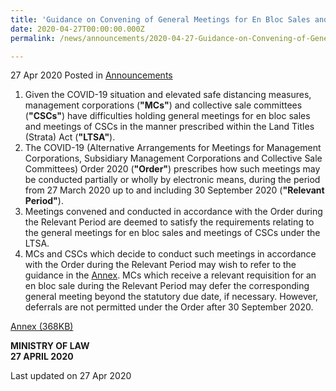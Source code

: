 ```yaml
---
title: 'Guidance on Convening of General Meetings for En Bloc Sales and Meetings of Collective Sale Committees via Alternative Electronic Means amid COVID-19 Situation'
date: 2020-04-27T00:00:00.000Z
permalink: /news/announcements/2020-04-27-Guidance-on-Convening-of-General-Meetings-for-En-Bloc-Sales-and-Meetings-of-Collective-Sale-Committees-COVID-19

---
```



27 Apr 2020 Posted in [Announcements](/news/announcements)

<ol>
<li> Given the COVID-19 situation and elevated safe distancing measures, management corporations (<b>"MCs"</b>) and collective sale committees (<b>"CSCs"</b>) have difficulties holding general meetings for en bloc sales and meetings of CSCs in the manner prescribed within the Land Titles (Strata) Act (<b>"LTSA"</b>).</li>

<li> The COVID-19 (Alternative Arrangements for Meetings for Management Corporations, Subsidiary Management Corporations and Collective Sale Committees) Order 2020 (<b>"Order"</b>) prescribes how such meetings may be conducted partially or wholly by electronic means, during the period from 27 March 2020 up to and including 30 September 2020 (<b>"Relevant Period"</b>).</li>

<li> Meetings convened and conducted in accordance with the Order during the Relevant Period are deemed to satisfy the requirements relating to the general meetings for en bloc sales and meetings of CSCs under the LTSA.</li>

<li> MCs and CSCs which decide to conduct such meetings in accordance with the Order during the Relevant Period may wish to refer to the guidance in the <u>Annex</u>. MCs which receive a relevant requisition for an en bloc sale during the Relevant Period may defer the corresponding general meeting beyond the statutory due date, if necessary. However, deferrals are not permitted under the Order after 30
September 2020.</li>
</ol>


[Annex (368KB)](/files/news/announcements/2020/01/Annex_LTSA_Alternative_Meeting_Arrangements.pdf)


<b>MINISTRY OF LAW</b>
<br>
<b>27 APRIL 2020</b>


<p class="right-side-updated">Last updated on 27 Apr 2020</p>
